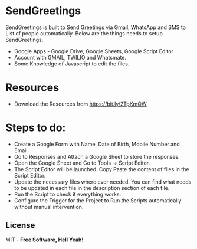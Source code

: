 # SendGreetings

SendGreetings is built to Send Greetings via Gmail, WhatsApp and SMS to List of people automatically. Below are the things needs to setup SendGreetings.

  - Google Apps - Google Drive, Google Sheets, Google Script Editor
  - Account with GMAIL, TWILIO and Whatsmate.
  - Some Knowledge of Javascript to edit the files.

# Resources
- Download the Resources from https://bit.ly/2TpKmQW

# Steps to do:
  - Create a Google Form with Name, Date of Birth, Mobile Number and Email.
  - Go to Responses and Attach a Google Sheet to store the responses.
  - Open the Google Sheet and Go to Tools -> Script Editor.
  - The Script Editor will be launched. Copy Paste the content of files in the Script Editor.
  - Update the necessary files where ever needed. You can find what needs to be updated in each file in the description section of each file.
  - Run the Script to check if everything works.
  - Configure the Trigger for the Project to Run the Scripts automatically without manual intervention.


License
----
MIT - **Free Software, Hell Yeah!**
